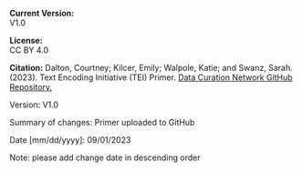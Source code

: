 **Current Version:**  
V1.0

**License:**  
CC BY 4.0

**Citation:**
Dalton, Courtney; Kilcer, Emily; Walpole, Katie; and Swanz, Sarah. (2023). Text Encoding Initiative (TEI) Primer. [Data Curation Network GitHub Repository.](https://github.com/DataCurationNetwork/data-primers)


Version:
V1.0

Summary of changes: Primer uploaded to GitHub

Date [mm/dd/yyyy]: 09/01/2023

Note: please add change date in descending order